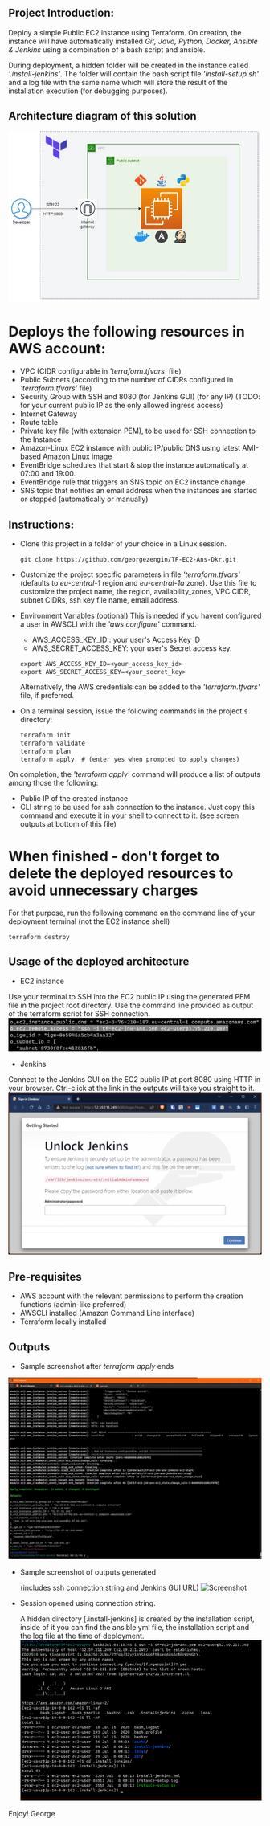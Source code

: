 
## Project Introduction:

Deploy a simple Public EC2 instance using Terraform.
On creation, the instance will have automatically installed *Git, Java, Python, Docker, Ansible & Jenkins* using a combination of a bash script and ansible.

During deployment, a hidden folder will be created in the instance called *'.install-jenkins'*.
The folder will contain the bash script file *'install-setup.sh'* and a log file with the same name which will store the result of the installation execution (for debugging purposes).

## Architecture diagram of this solution

![Screenshot](images/architecture-diagram.jpg)

# Deploys the following resources in AWS account:

- VPC (CIDR configurable in *'terraform.tfvars'* file)
- Public Subnets (according to the number of CIDRs configured in *'terraform.tfvars'* file)
- Security Group with SSH and 8080 (for Jenkins GUI) (for any IP) (TODO: for your current public IP as the only allowed ingress access)
- Internet Gateway
- Route table
- Private key file (with extension PEM), to be used for SSH connection to the Instance
- Amazon-Linux EC2 instance with public IP/public DNS using latest AMI-based Amazon Linux image
- EventBridge schedules that start & stop the instance automatically at 07:00 and 19:00.
- EventBridge rule that triggers an SNS topic on EC2 instance change
- SNS topic that notifies an email address when the instances are started or stopped (automatically or manually)

## Instructions:
- Clone this project in a folder of your choice in a Linux session.
  ```shell
  git clone https://github.com/georgezengin/TF-EC2-Ans-Dkr.git
  ```
  
- Customize the project specific parameters in file *'terraform.tfvars'* (defaults to *eu-central-1* region and *eu-central-1a* zone).
  Use this file to customize the project name, the region, availability_zones, VPC CIDR, subnet CIDRs, ssh key file name, email address.

- Environment Variables (optional)
  This is needed if you havent configured a user in AWSCLI with the *'aws configure'* command.
  - AWS_ACCESS_KEY_ID    : your user's Access Key ID
  - AWS_SECRET_ACCESS_KEY: your user's Secret access key.
  ```shell
  export AWS_ACCESS_KEY_ID=<your_access_key_id>
  export AWS_SECRET_ACCESS_KEY=<your_secret_key>
  ```
  Alternatively, the AWS credentials can be added to the *'terraform.tfvars'* file, if preferred.

- On a terminal session, issue the following commands in the project's directory:
  ```shell  
  terraform init
  terraform validate
  terraform plan
  terraform apply  # (enter yes when prompted to apply changes)
  ```

On completion, the *'terraform apply'* command will produce a list of outputs among those the following:
- Public IP of the created instance
- CLI string to be used for ssh connection to the instance.
  Just copy this command and execute it in your shell to connect to it.
(see screen outputs at bottom of this file)

# When finished - don't forget to delete the deployed resources to avoid unnecessary charges
For that purpose, run the following command on the command line of your deployment terminal (not the EC2 instance shell)
```shell
terraform destroy
```

## Usage of the deployed architecture

+ EC2 instance

Use your terminal to SSH into the EC2 public IP using the generated PEM file in the project root directory.
Use the command line provided as output of the terraform script for SSH connection. 
![Screenshot](images/ssh-string.png)

+ Jenkins

Connect to the Jenkins GUI on the EC2 public IP at port 8080 using HTTP in your browser.
Ctrl-click at the link in the outputs will take you straight to it.
![Screenshot](images/jenkins-GUI.png)

## Pre-requisites

+ AWS account with the relevant permissions to perform the creation functions (admin-like preferred)
+ AWSCLI installed (Amazon Command Line interface)
+ Terraform locally installed

## Outputs

+ Sample screenshot after *terraform apply* ends

![Screenshot](images/finish-script.jpg)

+ Sample screenshot of outputs generated

  (includes ssh connection string and Jenkins GUI URL)
![Screenshot](images/list-of-outputs)

+ Session opened using connection string.
  
  A hidden directory [.install-jenkins] is created by the installation script, inside of it you can find the ansible yml file, the 
  installation script and the log file at the time of deployment.
![Screenshot](images/ssh-session.png)

Enjoy!
George
